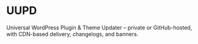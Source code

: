 # UUPD
Universal WordPress Plugin &amp; Theme Updater – private or GitHub-hosted, with CDN-based delivery, changelogs, and banners.
